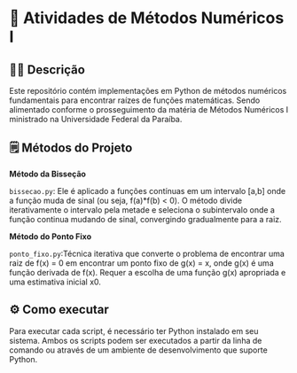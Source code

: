 # 🧮 Atividades de Métodos Numéricos I

## ✍🏼 Descrição
Este repositório contém implementações em Python de métodos numéricos fundamentais para encontrar raízes de funções matemáticas. Sendo alimentado conforme o prosseguimento da matéria de Métodos Numéricos I ministrado na Universidade Federal da Paraíba. 

## 🗒️ Métodos do Projeto
**Método da Bisseção** 

`bissecao.py`: Ele é aplicado a funções contínuas em um intervalo [a,b] onde a função muda de sinal (ou seja, f(a)*f(b) < 0). O método divide iterativamente o intervalo pela metade e seleciona o subintervalo onde a função continua mudando de sinal, convergindo gradualmente para a raiz.

**Método do Ponto Fixo**

`ponto_fixo.py`:Técnica iterativa que converte o problema de encontrar uma raiz de f(x) = 0 em encontrar um ponto fixo de g(x) = x, onde g(x) é uma função derivada de f(x). Requer a escolha de uma função g(x) apropriada e uma estimativa inicial x0.

## ⚙️ Como executar
Para executar cada script, é necessário ter Python instalado em seu sistema. Ambos os scripts podem ser executados a partir da linha de comando ou através de um ambiente de desenvolvimento que suporte Python.